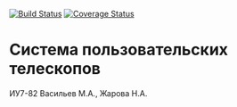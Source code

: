 [![Build Status](https://travis-ci.org/Max-o-Nat/Telescopes.svg?branch=develop)](https://travis-ci.org/Max-o-Nat/Telescopes)
[![Coverage Status](https://coveralls.io/repos/github/Max-o-Nat/Telescopes/badge.svg?branch=feature%2Fci)](https://coveralls.io/github/Max-o-Nat/Telescopes?branch=develop)

# Система пользовательских телескопов

ИУ7-82 Васильев М.А., Жарова Н.А.


